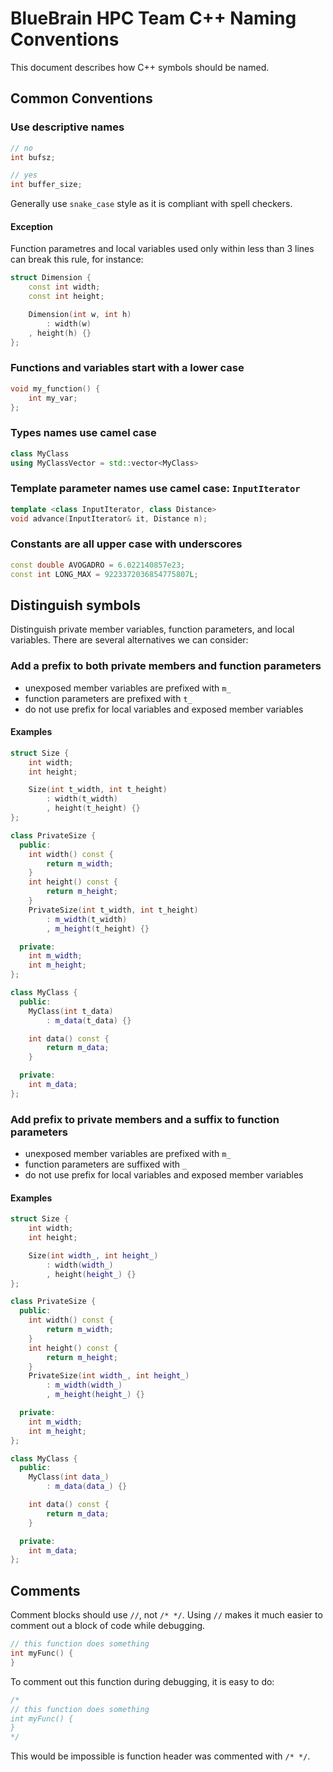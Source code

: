 # BlueBrain HPC Team C++ Naming Conventions

This document describes how C++ symbols should be named.

## Common Conventions

### Use descriptive names

```cpp
// no
int bufsz;

// yes
int buffer_size;
```

Generally use `snake_case` style as it is compliant with spell checkers.

#### Exception

Function parametres and local variables used only within less than 3 lines can break this rule, for instance:

```cpp
struct Dimension {
    const int width;
    const int height;

    Dimension(int w, int h)
        : width(w)
	, height(h) {}
};
```

### Functions and variables start with a lower case

```cpp
void my_function() {
	int my_var;
};
```

### Types names use camel case

```cpp
class MyClass
using MyClassVector = std::vector<MyClass>
```

### Template parameter names use camel case: `InputIterator`

```cpp
template <class InputIterator, class Distance>
void advance(InputIterator& it, Distance n);
```

### Constants are all upper case with underscores

```cpp
const double AVOGADRO = 6.022140857e23;
const int LONG_MAX = 9223372036854775807L;
```

## Distinguish symbols

Distinguish private member variables, function parameters, and local variables.
There are several alternatives we can consider:

### Add a prefix to both private members and function parameters

* unexposed member variables are prefixed with `m_`
* function parameters are prefixed with `t_`
* do not use prefix for local variables and exposed member variables

#### Examples

```cpp
struct Size {
    int width;
    int height;

    Size(int t_width, int t_height)
        : width(t_width)
        , height(t_height) {}
};

class PrivateSize {
  public:
    int width() const {
        return m_width;
    }
    int height() const {
        return m_height;
    }
    PrivateSize(int t_width, int t_height)
        : m_width(t_width)
        , m_height(t_height) {}

  private:
    int m_width;
    int m_height;
};
```

```cpp
class MyClass {
  public:
    MyClass(int t_data)
        : m_data(t_data) {}

    int data() const {
        return m_data;
    }

  private:
    int m_data;
};
```

### Add prefix to private members and a suffix to function parameters

* unexposed member variables are prefixed with `m_`
* function parameters are suffixed with `_`
* do not use prefix for local variables and exposed member variables

#### Examples

```cpp
struct Size {
    int width;
    int height;

    Size(int width_, int height_)
        : width(width_)
        , height(height_) {}
};

class PrivateSize {
  public:
    int width() const {
        return m_width;
    }
    int height() const {
        return m_height;
    }
    PrivateSize(int width_, int height_)
        : m_width(width_)
        , m_height(height_) {}

  private:
    int m_width;
    int m_height;
};
```

```cpp
class MyClass {
  public:
    MyClass(int data_)
        : m_data(data_) {}

    int data() const {
        return m_data;
    }

  private:
    int m_data;
};
```


## Comments

Comment blocks should use `//`, not `/* */`. Using `//` makes it much easier to comment
out a block of code while debugging.

```cpp
// this function does something
int myFunc() {
}
```

To comment out this function during debugging, it is easy to do:
```cpp
/*
// this function does something
int myFunc() {
}
*/
```
This would be impossible is function header was commented with `/* */`.
